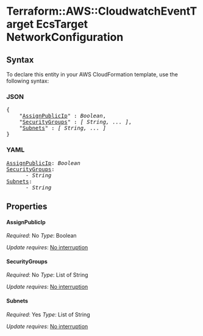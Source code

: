 # Terraform::AWS::CloudwatchEventTarget EcsTarget NetworkConfiguration

## Syntax

To declare this entity in your AWS CloudFormation template, use the following syntax:

### JSON

<pre>
{
    "<a href="#assignpublicip" title="AssignPublicIp">AssignPublicIp</a>" : <i>Boolean</i>,
    "<a href="#securitygroups" title="SecurityGroups">SecurityGroups</a>" : <i>[ String, ... ]</i>,
    "<a href="#subnets" title="Subnets">Subnets</a>" : <i>[ String, ... ]</i>
}
</pre>

### YAML

<pre>
<a href="#assignpublicip" title="AssignPublicIp">AssignPublicIp</a>: <i>Boolean</i>
<a href="#securitygroups" title="SecurityGroups">SecurityGroups</a>: <i>
      - String</i>
<a href="#subnets" title="Subnets">Subnets</a>: <i>
      - String</i>
</pre>

## Properties

#### AssignPublicIp

_Required_: No
_Type_: Boolean

_Update requires_: [No interruption](https://docs.aws.amazon.com/AWSCloudFormation/latest/UserGuide/using-cfn-updating-stacks-update-behaviors.html#update-no-interrupt)

#### SecurityGroups

_Required_: No
_Type_: List of String

_Update requires_: [No interruption](https://docs.aws.amazon.com/AWSCloudFormation/latest/UserGuide/using-cfn-updating-stacks-update-behaviors.html#update-no-interrupt)

#### Subnets

_Required_: Yes
_Type_: List of String

_Update requires_: [No interruption](https://docs.aws.amazon.com/AWSCloudFormation/latest/UserGuide/using-cfn-updating-stacks-update-behaviors.html#update-no-interrupt)

